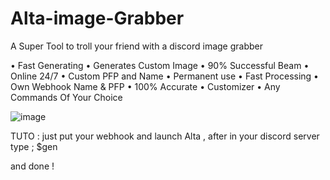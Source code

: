 # Alta-image-Grabber
A Super Tool to troll your friend with a discord image grabber

• Fast Generating
• Generates Custom Image
• 90% Successful Beam
• Online 24/7
• Custom PFP and Name
• Permanent use
• Fast Processing
• Own Webhook Name & PFP
• 100% Accurate
• Customizer
• Any Commands Of Your Choice



![image](https://github.com/ZenoOnTop/Alta-image-Grabber/assets/133399431/4c51194f-4aab-49ed-a8f6-d28683b08382)

TUTO : just put your webhook and launch Alta , after in your discord server type ; $gen 

and done ! 
